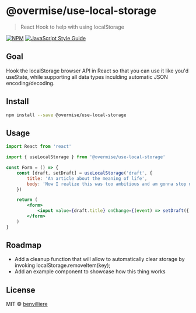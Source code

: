# @overmise/use-local-storage

> React Hook to help with using localStorage

[![NPM](https://img.shields.io/npm/v/use-local-storage.svg)](https://www.npmjs.com/package/use-local-storage) [![JavaScript Style Guide](https://img.shields.io/badge/code_style-standard-brightgreen.svg)](https://standardjs.com)

## Goal

Hook the localStorage browser API in React so that you can use it like you'd useState, while supporting all data types inculding automatic JSON encoding/decoding.

## Install

```bash
npm install --save @overmise/use-local-storage
```

## Usage

```jsx
import React from 'react'

import { useLocalStorage } from '@overmise/use-local-storage'

const Form = () => {
    const [draft, setDraft] = useLocalStorage('draft', {
        title: 'An article about the meaning of life',
        body: 'Now I realize this was too ambitious and am gonna stop myself there.'
    })

    return (
        <form>
            <input value={draft.title} onChange={(event) => setDraft({ ...draft, title: event.target.value })} />
        </form>
    )
}
```

## Roadmap

- Add a cleanup function that will allow to automatically clear storage by invoking localStorage.removeItem(key);
- Add an example component to showcase how this thing works
                 

## License

MIT © [benvilliere](https://github.com/benvilliere)
